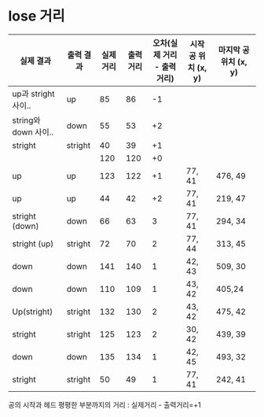 # lose 거리

| 실제 결과 | 출력 결과 | 실제 거리 | 출력 거리 | 오차(실제 거리 - 출력 거리) | 시작 공 위치 (x, y) | 마지막 공 위치 (x, y) |
| --- | --- | --- | --- | --- | --- | --- |
| up과 stright 사이.. | up | 85 | 86 | -1 |  |  |
| string와 down 사이.. | down | 55 | 53 | +2 |  |  |
| stright | stright | 40 | 39 | +1 |  |  |
|  |  | 120 | 120 | +0 |  |  |
| up | up | 123 | 122 | +1 | 77, 41 | 476, 49 |
| up | up | 44 | 42 | +2 | 77, 41 | 219, 47 |
| stright (down) | down | 66 | 63 | 3 | 77, 41 | 294, 34 |
| stright (up) | stright | 72 | 70 | 2 | 77, 44 | 313, 45 |
| down | down | 141 | 140 | 1 | 42, 43 | 509, 30 |
| down | down | 110 | 109 | 1 | 43, 42 | 405,24 |
| Up(stright) | stright | 132 | 130 | 2 | 43, 42 | 475, 42 |
| stright | stright | 125 | 123 | 2 | 30, 42 | 439, 39 |
| down | down | 135 | 134 | 1 | 42, 45 | 493, 32 |
| stright | stright | 50 | 49 | 1 | 77, 41 | 242, 41 |

공의 시작과 헤드 평평한 부분까지의 거리 : 실제거리 - 출력거리=+1